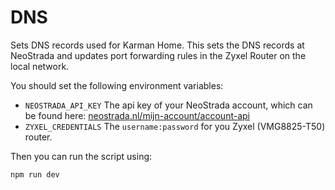# DNS
Sets DNS records used for Karman Home. This sets the DNS records at NeoStrada and updates port forwarding rules in the Zyxel Router on the local network.

You should set the following environment variables:
- `NEOSTRADA_API_KEY` The api key of your NeoStrada account, which can be found here: [neostrada.nl/mijn-account/account-api](https://www.neostrada.nl/mijn-account/account-api)
- `ZYXEL_CREDENTIALS` The `username:password` for you Zyxel (VMG8825-T50) router.

Then you can run the script using:
```bash
npm run dev
```